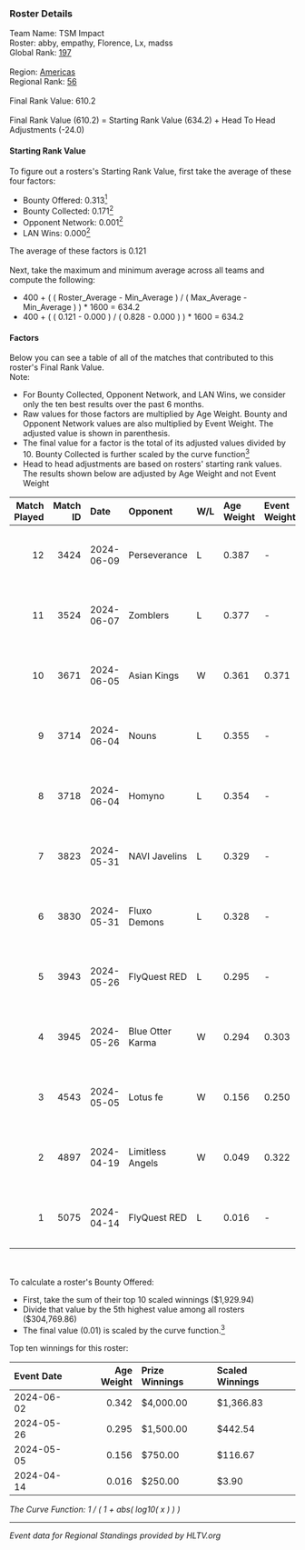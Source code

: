 ### Roster Details<br />
Team Name: TSM Impact<br />
Roster: abby, empathy, Florence, Lx, madss<br />
Global Rank: [197](../../standings_global_2024_10_09.md)<br />
<br />
Region: [Americas]( ../../standings_americas_2024_10_09.md)<br />
Regional Rank: [56]( ../../standings_americas_2024_10_09.md)<br />
<br />
Final Rank Value:  610.2<br />
<br />
Final Rank Value (610.2) = Starting Rank Value (634.2) + Head To Head Adjustments (-24.0)<br />

#### Starting Rank Value<br />
To figure out a rosters's Starting Rank Value, first take the average of these four factors:<br />
- Bounty Offered: 0.313[<sup>1</sup>](#table2)
- Bounty Collected: 0.171[<sup>2</sup>](#table1)
- Opponent Network: 0.001[<sup>2</sup>](#table1)
- LAN Wins: 0.000[<sup>2</sup>](#table1)

The average of these factors is 0.121<br />
<br />
Next, take the maximum and minimum average across all teams and compute the following:<br />
- 400 + ( ( Roster_Average - Min_Average ) / ( Max_Average - Min_Average ) ) * 1600 = 634.2
- 400 + ( ( 0.121 - 0.000 ) / ( 0.828 - 0.000 ) ) * 1600 = 634.2


#### Factors<br />
Below you can see a table of all of the matches that contributed to this roster's Final Rank Value.<br />
Note:<br />

- For Bounty Collected, Opponent Network, and LAN Wins, we consider only the ten best results over the past 6 months.
- Raw values for those factors are multiplied by Age Weight. Bounty and Opponent Network values are also multiplied by Event Weight. The adjusted value is shown in parenthesis.
- The final value for a factor is the total of its adjusted values divided by 10. Bounty Collected is further scaled by the curve function[<sup>3</sup>](#curveFunction)
- Head to head adjustments are based on rosters' starting rank values. The results shown below are adjusted by Age Weight and not Event Weight
<span id="table1"></span><br />


| Match Played | Match ID | Date       | Opponent         | W/L | Age Weight | Event Weight | Bounty Collected | Opponent Network | LAN Wins  | H2H Adj. | Roster                             |
| -: | -: | :- | :- | :- | :- | :- | :- | :- | :- | -: | :- |
|           12 |     3424 | 2024-06-09 | Perseverance     | L   | 0.387      | -            | -                | -                | -         |    -8.06 | abby, empathy, Florence, Lx, madss |
|           11 |     3524 | 2024-06-07 | Zomblers         | L   | 0.377      | -            | -                | -                | -         |    -8.06 | abby, empathy, Florence, Lx, madss |
|           10 |     3671 | 2024-06-05 | Asian Kings      | W   | 0.361      | 0.371        | 0.000 (0.000)    | 0.000 (0.000)    | 0 (0.000) |     2.49 | abby, empathy, Florence, Lx, madss |
|            9 |     3714 | 2024-06-04 | Nouns            | L   | 0.355      | -            | -                | -                | -         |    -0.75 | abby, empathy, Florence, Lx, madss |
|            8 |     3718 | 2024-06-04 | Homyno           | L   | 0.354      | -            | -                | -                | -         |    -5.22 | abby, empathy, Florence, Lx, madss |
|            7 |     3823 | 2024-05-31 | NAVI Javelins    | L   | 0.329      | -            | -                | -                | -         |    -3.44 | abby, empathy, Lx, madss, phoebe   |
|            6 |     3830 | 2024-05-31 | Fluxo Demons     | L   | 0.328      | -            | -                | -                | -         |    -3.69 | abby, empathy, Lx, madss, phoebe   |
|            5 |     3943 | 2024-05-26 | FlyQuest RED     | L   | 0.295      | -            | -                | -                | -         |    -4.04 | abby, empathy, Lx, madss, phoebe   |
|            4 |     3945 | 2024-05-26 | Blue Otter Karma | W   | 0.294      | 0.303        | 0.001 (0.000)    | 0.067 (0.006)    | 0 (0.000) |     4.15 | abby, empathy, Lx, madss, phoebe   |
|            3 |     4543 | 2024-05-05 | Lotus fe         | W   | 0.156      | 0.250        | 0.002 (0.000)    | 0.018 (0.001)    | 0 (0.000) |     2.33 | abby, empathy, Lx, madss, phoebe   |
|            2 |     4897 | 2024-04-19 | Limitless Angels | W   | 0.049      | 0.322        | 0.000 (0.000)    | 0.000 (0.000)    | 0 (0.000) |     0.51 | abby, empathy, Lx, madss, phoebe   |
|            1 |     5075 | 2024-04-14 | FlyQuest RED     | L   | 0.016      | -            | -                | -                | -         |    -0.21 | abby, empathy, Lx, madss, phoebe   |

<br />
<span id="table2"></span><br />
To calculate a roster's Bounty Offered:<br />

- First, take the sum of their top 10 scaled winnings ($1,929.94)
- Divide that value by the 5th highest value among all rosters ($304,769.86)
- The final value (0.01) is scaled by the curve function.[<sup>3</sup>](#curveFunction)

Top ten winnings for this roster:<br />

| Event Date | Age Weight | Prize Winnings | Scaled Winnings |
| :- | -: | :- | :- |
| 2024-06-02 |      0.342 | $4,000.00      | $1,366.83       |
| 2024-05-26 |      0.295 | $1,500.00      | $442.54         |
| 2024-05-05 |      0.156 | $750.00        | $116.67         |
| 2024-04-14 |      0.016 | $250.00        | $3.90           |


<span id="curveFunction"></span>_The Curve Function: 1 / ( 1 + abs( log10( x ) ) )_<br />

---
_Event data for Regional Standings provided by HLTV.org_<br />
